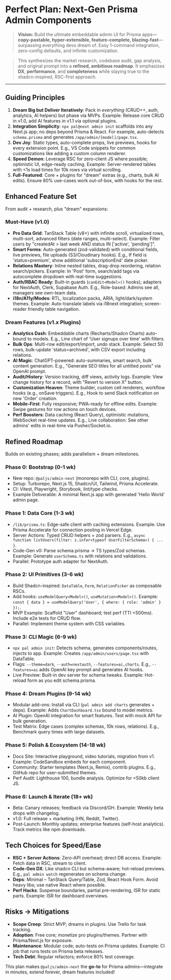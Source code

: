 # Perfect Plan: Next-Gen Prisma Admin Components

> **Vision:** Build the ultimate embeddable admin UI for Prisma apps—**copy-pastable, hyper-extensible, feature-complete, blazing-fast**—surpassing everything devs dream of. Easy 1-command integration, zero-config defaults, and infinite customization.

> This synthesizes the market research, codebase audit, gap analysis, and original prompt into a **refined, ambitious roadmap**. It emphasizes **DX**, **performance**, and **completeness** while staying true to the shadcn-inspired, RSC-first approach.

---

## Guiding Principles

1. **Dream Big but Deliver Iteratively**: Pack in *everything* (CRUD++, auth, analytics, AI helpers) but phase via MVPs. Example: Release core CRUD in v1.0, add AI features in v1.1 via optional plugins.
2. **Integration Simplicity**: `npx pal@next admin init` scaffolds into any Next.js app; no deps beyond Prisma & React. For example, auto-detects `schema.prisma` and generates `/app/admin/[model]/page.tsx`.
3. **Dev Joy**: Static types, auto-complete props, live previews, hooks for every extension point. E.g., VS Code snippets for common customizations like adding a custom column renderer.
4. **Speed Demon**: Leverage RSC for zero-client JS where possible; optimistic UI, edge-ready caching. Example: Server-rendered tables with <1s load times for 10k rows via virtual scrolling.
5. **Full-Featured**: Core + plugins for "dream" extras (e.g., charts, bulk AI edits). Ensure 80% use-cases work out-of-box, with hooks for the rest.

## Enhanced Feature Set

From audit + research, plus "dream" expansions:

### Must-Have (v1.0)
- **Pro Data Grid**: TanStack Table (v8+) with infinite scroll, virtualized rows, multi-sort, advanced filters (date ranges, multi-select). Example: Filter users by "createdAt > last week AND status IN ['active', 'pending']".
- **Smart Forms**: Auto-generated (zod-validated) with conditional fields, live previews, file uploads (S3/Cloudinary hooks). E.g., If field is 'status=premium', show additional 'subscriptionEnd' date picker.
- **Relations Mastery**: Inline nested tables, drag-drop reordering, relation search/pickers. Example: In 'Post' form, search/add tags via autocomplete dropdown with real-time suggestions.
- **Auth/RBAC Ready**: Built-in guards (`canEdit<Model>()` hooks); adapters for NextAuth, Clerk, Supabase Auth. E.g., Role-based: Admins see all, managers see own-team data.
- **i18n/A11y/Modes**: RTL, localization packs, ARIA, light/dark/system themes. Example: Auto-translate labels via i18next integration; screen-reader friendly table navigation.

### Dream Features (v1.x Plugins)
- **Analytics Dash**: Embeddable charts (Recharts/Shadcn Charts) auto-bound to models. E.g., Line chart of 'User signups over time' with filters.
- **Bulk Ops**: Multi-row edit/export/import, undo stack. Example: Select 50 rows, bulk-update 'status=archived', with CSV export including relations.
- **AI Magic**: ChatGPT-powered: auto-summaries, smart search, bulk content generation. E.g., "Generate SEO titles for all untitled posts" via OpenAI prompt.
- **Audit/History**: Version tracking, diff views, activity logs. Example: View change history for a record, with "Revert to version X" button.
- **Customization Heaven**: Theme builder, custom cell renderers, workflow hooks (e.g., onSave triggers). E.g., Hook to send Slack notification on new 'Order' creation.
- **Mobile-First**: Fully responsive; PWA-ready for offline edits. Example: Swipe gestures for row actions on touch devices.
- **Perf Boosters**: Data caching (React Query), optimistic mutations, WebSocket real-time updates. E.g., Live collaboration: See other admins' edits in real-time via Pusher/Socket.io.

## Refined Roadmap

Builds on existing phases; adds parallelism + dream milestones.

### Phase 0: Bootstrap (0-1 wk)
- New repo: `@paljs/admin-next` (monorepo with CLI, core, plugins).
- Setup: Turborepo, Next.js 15, Shadcn/UI, Tailwind, Prisma Accelerate.
- CI: Vitest, Playwright, Storybook, lint/type checks.
- Example Deliverable: A minimal Next.js app with generated 'Hello World' admin page.

### Phase 1: Data Core (1-3 wk)
- `/lib/prisma.ts`: Edge-safe client with caching extensions. Example: Use Prisma Accelerate for connection pooling in Vercel Edge.
- Server Actions: Typed CRUD helpers + zod parsers. E.g., `async function listUsers(filter: z.infer<typeof UserFilterSchema>) { ... }`.
- Code-Gen v0: Parse schema.prisma → TS types/Zod schemas. Example: Generate `userSchema.ts` with relations and validations.
- Parallel: Prototype auth adapter for NextAuth.

### Phase 2: UI Primitives (3-6 wk)
- Build Shadcn-inspired: `DataTable`, `Form`, `RelationPicker` as composable RSCs.
- Add hooks: `useModelQuery<Model>()`, `useMutation<Model>()`. Example: `const { data } = useModelQuery('User', { where: { role: 'admin' } });`.
- MVP Example: Scaffold "User" dashboard; test perf (TTI <500ms). Include e2e tests for CRUD flow.
- Parallel: Implement theme system with CSS variables.

### Phase 3: CLI Magic (6-9 wk)
- `npx pal admin init`: Detects schema, generates components/routes, injects to app. Example: Creates `/app/admin/users/page.tsx` with DataTable.
- Flags: `--theme=dark`, `--auth=nextauth`, `--features=ai,charts`. E.g., `--features=ai` adds OpenAI key prompt and generates AI hooks.
- Live Preview: Built-in dev server for schema tweaks. Example: Hot-reload form as you edit schema.prisma.

### Phase 4: Dream Plugins (9-14 wk)
- Modular add-ons: Install via CLI (`pal admin add charts` generates + deps). Example: Adds `ChartDashboard.tsx` bound to model metrics.
- AI Plugin: OpenAI integration for smart features. Test with mock API for bulk generation.
- Test Matrix: Edge cases (complex schemas, 10k rows, relations). E.g., Benchmark query times with large datasets.

### Phase 5: Polish & Ecosystem (14-18 wk)
- Docs Site: Interactive playground, video tutorials, migration from v1. Example: CodeSandbox embeds for each component.
- Community: Starter templates (Next.js, Remix), contrib plugins. E.g., GitHub repo for user-submitted themes.
- Perf Audit: Lighthouse 100, bundle analysis. Optimize for <50kb client JS.

### Phase 6: Launch & Iterate (18+ wk)
- Beta: Canary releases; feedback via Discord/GH. Example: Weekly beta drops with changelog.
- v1.0: Full release + marketing (HN, Reddit, Twitter).
- Post-Launch: Monthly updates; enterprise features (self-host analytics). Track metrics like npm downloads.

## Tech Choices for Speed/Ease

- **RSC + Server Actions**: Zero-API overhead; direct DB access. Example: Fetch data in RSC, stream to client.
- **Code-Gen DX**: Like shadcn CLI but schema-aware; hot-reload previews. E.g., `pal admin watch` regenerates on schema change.
- **Deps**: Minimal – TanStack Query/Table, Zod, React Hook Form. Avoid heavy libs; use native React where possible.
- **Perf Hacks**: Suspense boundaries, partial pre-rendering, ISR for static parts. Example: ISR for dashboard overviews.

## Risks → Mitigations

- **Scope Creep**: Strict MVP; dreams in plugins. Use Trello for task tracking.
- **Adoption**: Free core; monetize pro plugins/themes. Partner with Prisma/Next.js for exposure.
- **Maintenance**: Modular code; auto-tests on Prisma updates. Example: CI job that runs tests on Prisma beta releases.
- **Tech Debt**: Regular refactors; enforce 80% test coverage.

This plan makes `@paljs/admin-next` the **go-to** for Prisma admins—integrate in minutes, extend forever, dream features included! 